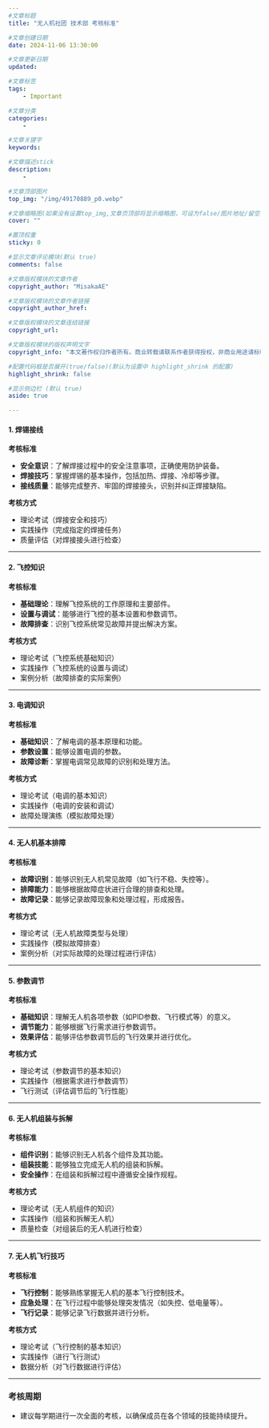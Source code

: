 ```yaml
---
#文章标题
title: "无人机社团 技术部 考核标准"

#文章创建日期
date: 2024-11-06 13:30:00

#文章更新日期
updated: 

#文章标签
tags: 
    - Important

#文章分类
categories: 
    - 

#文章关键字
keywords: 

#文章描述stick
description: 
    - 

#文章顶部图片
top_img: "/img/49170889_p0.webp"

#文章缩略图(如果没有设置top_img,文章页顶部将显示缩略图，可设为false/图片地址/留空)
cover: ""

#置顶权重
sticky: 0    

#显示文章评论模块(默认 true)
comments: false

#文章版权模块的文章作者
copyright_author: "MisakaAE"

#文章版权模块的文章作者链接
copyright_author_href: 

#文章版权模块的文章连结链接
copyright_url: 

#文章版权模块的版权声明文字
copyright_info: "本文著作权归作者所有。商业转载请联系作者获得授权，非商业用途请标明出处。"

#配置代码框是否展开(true/false)(默认为设置中 highlight_shrink 的配置)
highlight_shrink: false

#显示侧边栏 (默认 true)
aside: true

---
```


#### 1. 焊锡接线

**考核标准**
- **安全意识**：了解焊接过程中的安全注意事项，正确使用防护装备。
- **焊接技巧**：掌握焊锡的基本操作，包括加热、焊接、冷却等步骤。
- **接线质量**：能够完成整齐、牢固的焊接接头，识别并纠正焊接缺陷。

**考核方式**
- 理论考试（焊接安全和技巧）
- 实践操作（完成指定的焊接任务）
- 质量评估（对焊接接头进行检查）

---

#### 2. 飞控知识

**考核标准**
- **基础理论**：理解飞控系统的工作原理和主要部件。
- **设置与调试**：能够进行飞控的基本设置和参数调节。
- **故障排查**：识别飞控系统常见故障并提出解决方案。

**考核方式**
- 理论考试（飞控系统基础知识）
- 实践操作（飞控系统的设置与调试）
- 案例分析（故障排查的实际案例）

---

#### 3. 电调知识

**考核标准**
- **基础知识**：了解电调的基本原理和功能。
- **参数设置**：能够设置电调的参数。
- **故障诊断**：掌握电调常见故障的识别和处理方法。

**考核方式**
- 理论考试（电调的基本知识）
- 实践操作（电调的安装和调试）
- 故障处理演练（模拟故障处理）

---

#### 4. 无人机基本排障

**考核标准**
- **故障识别**：能够识别无人机常见故障（如飞行不稳、失控等）。
- **排障能力**：能够根据故障症状进行合理的排查和处理。
- **故障记录**：能够记录故障现象和处理过程，形成报告。

**考核方式**
- 理论考试（无人机故障类型与处理）
- 实践操作（模拟故障排查）
- 案例分析（对实际故障的处理过程进行评估）

---

#### 5. 参数调节

**考核标准**
- **基础知识**：理解无人机各项参数（如PID参数、飞行模式等）的意义。
- **调节能力**：能够根据飞行需求进行参数调节。
- **效果评估**：能够评估参数调节后的飞行效果并进行优化。

**考核方式**
- 理论考试（参数调节的基本知识）
- 实践操作（根据需求进行参数调节）
- 飞行测试（评估调节后的飞行性能）

---

#### 6. 无人机组装与拆解

**考核标准**
- **组件识别**：能够识别无人机各个组件及其功能。
- **组装技能**：能够独立完成无人机的组装和拆解。
- **安全操作**：在组装和拆解过程中遵循安全操作规程。

**考核方式**
- 理论考试（无人机组件的知识）
- 实践操作（组装和拆解无人机）
- 质量检查（对组装后的无人机进行检查）

---

#### 7. 无人机飞行技巧

**考核标准**
- **飞行控制**：能够熟练掌握无人机的基本飞行控制技术。
- **应急处理**：在飞行过程中能够处理突发情况（如失控、低电量等）。
- **飞行记录**：能够记录飞行数据并进行分析。

**考核方式**
- 理论考试（飞行控制的基本知识）
- 实践操作（进行飞行测试）
- 数据分析（对飞行数据进行评估）

---

### 考核周期

- 建议每学期进行一次全面的考核，以确保成员在各个领域的技能持续提升。

